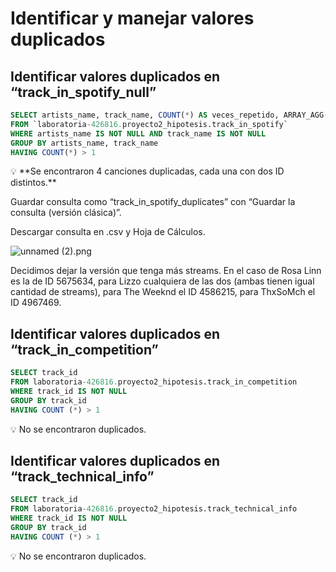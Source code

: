 # Identificar y manejar valores duplicados

## Identificar valores duplicados en “track_in_spotify_null”

```sql
SELECT artists_name, track_name, COUNT(*) AS veces_repetido, ARRAY_AGG(track_id) AS track_ids, ARRAY_AGG(streams) AS streams
FROM `laboratoria-426816.proyecto2_hipotesis.track_in_spotify`
WHERE artists_name IS NOT NULL AND track_name IS NOT NULL
GROUP BY artists_name, track_name
HAVING COUNT(*) > 1
```

<aside>
💡 **Se encontraron 4 canciones duplicadas, cada una con dos ID distintos.**

Guardar consulta como “track_in_spotify_duplicates” con “Guardar la consulta (versión clásica)”.

Descargar consulta en .csv y Hoja de Cálculos.

</aside>

![unnamed (2).png](https://prod-files-secure.s3.us-west-2.amazonaws.com/ebb9ff67-9568-4153-82ed-51e9dbc8b9ad/65ed8da6-2c72-446e-ab11-723e939e4301/unnamed_(2).png)

Decidimos dejar la versión que tenga más streams. En el caso de Rosa Linn es la de ID 5675634, para Lizzo cualquiera de las dos (ambas tienen igual cantidad de streams), para The Weeknd el ID 4586215, para ThxSoMch el ID 4967469.

## Identificar valores duplicados en “track_in_competition”

```sql
SELECT track_id
FROM laboratoria-426816.proyecto2_hipotesis.track_in_competition
WHERE track_id IS NOT NULL
GROUP BY track_id
HAVING COUNT (*) > 1
```

<aside>
💡 No se encontraron duplicados.

</aside>

## Identificar valores duplicados en “track_technical_info”

```sql
SELECT track_id
FROM laboratoria-426816.proyecto2_hipotesis.track_technical_info
WHERE track_id IS NOT NULL
GROUP BY track_id
HAVING COUNT (*) > 1
```

<aside>
💡 No se encontraron duplicados.

</aside>
